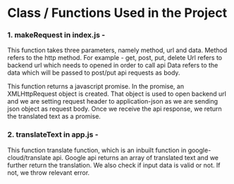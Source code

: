 # Class / Functions Used in the Project

### 1. makeRequest in index.js - 

This function takes three parameters, namely method, url and data.
Method refers to the http method. For example - get, post, put, delete
Url refers to backend url which needs to opened in order to call api
Data refers to the data which will be passed to post/put api requests as body.

This function returns a javascript promise. In the promise, an XMLHttpRequest object is created. That object is used to open backend url and we are setting request header to application-json as we are sending json object as request body. Once we receive the api response, we return the translated text as a promise.

### 2. translateText in app.js -
 
This function translate function, which is an inbuilt function in google-cloud/translate api. Google api returns an array of translated text and we further return the translation. We also check if input data is valid or not. If not, we throw relevant error.

